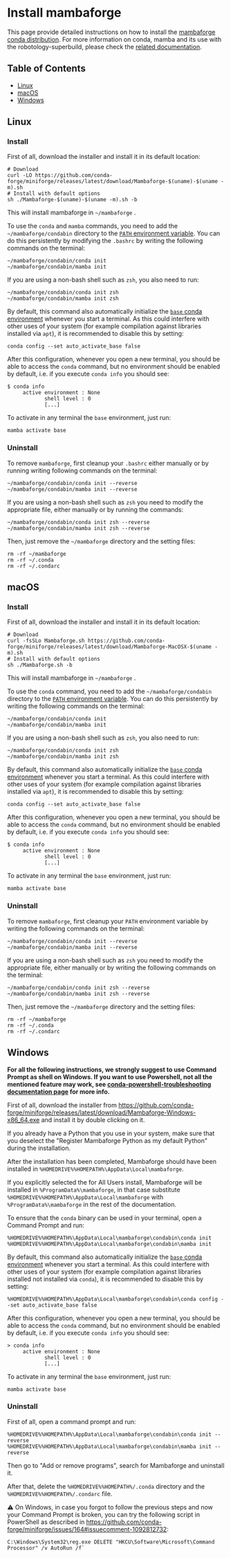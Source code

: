 # Install mambaforge

This page provide detailed instructions on how to install the [mambaforge conda distribution](https://github.com/conda-forge/miniforge). 
For more information on conda, mamba and its use with the robotology-superbuild, please check the [related documentation](conda-forge.md).

## Table of Contents

* [Linux](#linux)
* [macOS](#macos)
* [Windows](#windows)

## Linux

### Install
First of all, download the installer and install it in its default location:
~~~
# Download
curl -LO https://github.com/conda-forge/miniforge/releases/latest/download/Mambaforge-$(uname)-$(uname -m).sh
# Install with default options
sh ./Mambaforge-$(uname)-$(uname -m).sh -b
~~~
This will install mambaforge in `~/mambaforge` .

To use the `conda` and `mamba` commands, you need to add the `~/mambaforge/condabin` directory to the [`PATH` environment variable](https://en.wikipedia.org/wiki/PATH_(variable)). 
You can do this persistently by modifying the `.bashrc` by writing the following commands on the terminal: 
~~~
~/mambaforge/condabin/conda init
~/mambaforge/condabin/mamba init

~~~

If you are using a non-bash shell such as `zsh`, you also need to run:
~~~
~/mambaforge/condabin/conda init zsh
~/mambaforge/condabin/mamba init zsh
~~~

By default, this command also automatically initialize the [`base` conda environment](https://conda.io/projects/conda/en/latest/user-guide/tasks/manage-environments.html#activating-an-environment) whenever you start a terminal.
As this could interfere with other uses of your system (for example compilation against libraries installed via `apt`), it is recommended to disable this by setting:
~~~
conda config --set auto_activate_base false
~~~

After this configuration, whenever you open a new terminal, you should be able to access the `conda` command, but no environment should be enabled by default, i.e. if you execute `conda info` you should see:
~~~
$ conda info
     active environment : None
            shell level : 0
            [...]
~~~

To activate in any terminal the `base` environment, just run:
~~~
mamba activate base
~~~

### Uninstall
To remove `mambaforge`, first cleanup your `.bashrc` either manually or by running writing following commands on the terminal:
~~~
~/mambaforge/condabin/conda init --reverse
~/mambaforge/condabin/mamba init --reverse
~~~

If you are using a non-bash shell such as `zsh` you need to modify the appropriate file, either manually or by running the commands:
~~~
~/mambaforge/condabin/conda init zsh --reverse
~/mambaforge/condabin/mamba init zsh --reverse
~~~

Then, just remove the `~/mambaforge` directory and the setting files:
~~~
rm -rf ~/mambaforge
rm -rf ~/.conda
rm -rf ~/.condarc
~~~


## macOS

### Install
First of all, download the installer and install it in its default location:
~~~
# Download
curl -fsSLo Mambaforge.sh https://github.com/conda-forge/miniforge/releases/latest/download/Mambaforge-MacOSX-$(uname -m).sh
# Install with default options
sh ./Mambaforge.sh -b
~~~
This will install mambaforge in `~/mambaforge` .

To use the `conda` command, you need to add the `~/mambaforge/condabin` directory to the [`PATH` environment variable](https://en.wikipedia.org/wiki/PATH_(variable)). 
You can do this persistently by writing the following commands on the terminal: 
~~~
~/mambaforge/condabin/conda init
~/mambaforge/condabin/mamba init
~~~

If you are using a non-bash shell such as `zsh`, you also need to run:
~~~
~/mambaforge/condabin/conda init zsh
~/mambaforge/condabin/mamba init zsh
~~~

By default, this command also automatically initialize the [`base` conda environment](https://conda.io/projects/conda/en/latest/user-guide/tasks/manage-environments.html#activating-an-environment) whenever you start a terminal.
As this could interfere with other uses of your system (for example compilation against libraries installed via `apt`), it is recommended to disable this by setting:
~~~
conda config --set auto_activate_base false
~~~

After this configuration, whenever you open a new terminal, you should be able to access the `conda` command, but no environment should be enabled by default, i.e. if you execute `conda info` you should see:
~~~
$ conda info
     active environment : None
            shell level : 0
            [...]
~~~

To activate in any terminal the `base` environment, just run:
~~~
mamba activate base
~~~

### Uninstall
To remove `mambaforge`, first cleanup your `PATH` environment variable by writing the following commands on the terminal: 
~~~
~/mambaforge/condabin/conda init --reverse
~/mambaforge/condabin/mamba init --reverse
~~~

If you are using a non-bash shell such as `zsh` you need to modify the appropriate file, either manually or by writing the following commands on the terminal: 
~~~
~/mambaforge/condabin/conda init zsh --reverse
~/mambaforge/condabin/mamba init zsh --reverse
~~~


Then, just remove the `~/mambaforge` directory and the setting files:
~~~
rm -rf ~/mambaforge
rm -rf ~/.conda
rm -rf ~/.condarc
~~~

## Windows

**For all the following instructions, we strongly suggest to use Command Prompt as shell on Windows. If you want to use Powershell, not all the mentioned feature may work, see [conda-powershell-troubleshooting documentation page](conda-powershell-troubleshooting.md) for more info.**

First of all, download the installer from https://github.com/conda-forge/miniforge/releases/latest/download/Mambaforge-Windows-x86_64.exe and install it by double clicking on it.

If you already have a Python that you use in your system, make sure that you deselect the "Register Mambaforge Python as my default Python" during the installation.

After the installation has been completed, Mambaforge should have been installed in `%HOMEDRIVE%%HOMEPATH%\AppData\Local\mambaforge`. 

If you explicitly selected the for All Users install, Mambaforge will be installed in `%ProgramData%\mambaforge`, in that case substitute `%HOMEDRIVE%%HOMEPATH%\AppData\Local\mambaforge` with `%ProgramData%\mambaforge` in the rest of the documentation.

To ensure that the `conda` binary can be used in your terminal, open a Command Prompt and run:
~~~
%HOMEDRIVE%%HOMEPATH%\AppData\Local\mambaforge\condabin\conda init
%HOMEDRIVE%%HOMEPATH%\AppData\Local\mambaforge\condabin\mamba init
~~~

By default, this command also automatically initialize the [`base` conda environment](https://conda.io/projects/conda/en/latest/user-guide/tasks/manage-environments.html#activating-an-environment) whenever you start a terminal.
As this could interfere with other uses of your system (for example compilation against libraries installed not installed via `conda`), it is recommended to disable this by setting:
~~~
%HOMEDRIVE%%HOMEPATH%\AppData\Local\mambaforge\condabin\conda config --set auto_activate_base false
~~~

After this configuration, whenever you open a new terminal, you should be able to access the `conda` command, but no environment should be enabled by default, i.e. if you execute `conda info` you should see:
~~~
> conda info
     active environment : None
            shell level : 0
            [...]
~~~

To activate in any terminal the `base` environment, just run:
~~~
mamba activate base
~~~

### Uninstall
First of all, open a command prompt and run:
~~~
%HOMEDRIVE%%HOMEPATH%\AppData\Local\mambaforge\condabin\conda init --reverse
%HOMEDRIVE%%HOMEPATH%\AppData\Local\mambaforge\condabin\mamba init --reverse
~~~

Then go to "Add or remove programs", search for Mambaforge and uninstall it.

After that, delete the `%HOMEDRIVE%%HOMEPATH%/.conda` directory and the `%HOMEDRIVE%%HOMEPATH%/.condarc` file.

⚠️ On Windows, in case you forgot to follow the previous steps and now your Command Prompt is broken, you can try the following script in PowerShell as described in https://github.com/conda-forge/miniforge/issues/164#issuecomment-1092812732:  
```
C:\Windows\System32\reg.exe DELETE "HKCU\Software\Microsoft\Command Processor" /v AutoRun /f`
```
